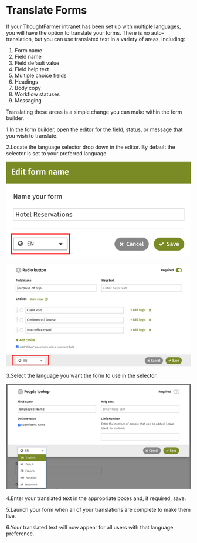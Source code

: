 # Translate Forms



If your ThoughtFarmer intranet has been set up with multiple languages, you will have the option to translate your forms. There is no auto-translation, but you can use translated text in a variety of areas, including:

1. Form name
2. Field name
3. Field default value
4. Field help text
5. Multiple choice fields
6. Headings
7. Body copy
8. Workflow statuses
9. Messaging

Translating these areas is a simple change you can make within the form builder.

1.In the form builder, open the editor for the field, status, or message that you wish to translate.

2.Locate the language selector drop down in the editor. By default the selector is set to your preferred language.

![](../../../.gitbook/assets/1%20%2831%29.png)

![](../../../.gitbook/assets/2%20%2841%29.png)

3.Select the language you want the form to use in the selector.

![](../../../.gitbook/assets/3%20%2847%29.png)



4.Enter your translated text in the appropriate boxes and, if required, save.

5.Launch your form when all of your translations are complete to make them live.

6.Your translated text will now appear for all users with that language preference.

